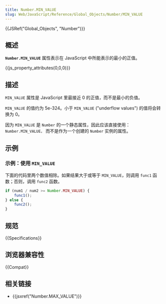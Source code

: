 ```yaml
---
title: Number.MIN_VALUE
slug: Web/JavaScript/Reference/Global_Objects/Number/MIN_VALUE
---
```


{{JSRef("Global_Objects", "Number")}}

## 概述

**`Number.MIN_VALUE`** 属性表示在 JavaScript 中所能表示的最小的正值。

{{js_property_attributes(0,0,0)}}

## 描述

`MIN_VALUE` 属性是 JavaScript 里最接近 0 的正值，而不是最小的负值。

`MIN_VALUE` 的值约为 5e-324。小于 `MIN_VALUE` ("underflow values") 的值将会转换为 0。

因为 `MIN_VALUE` 是 `Number` 的一个静态属性，因此应该直接使用： `Number.MIN_VALUE，` 而不是作为一个创建的 `Number` 实例的属性。

## 示例

### 示例：使用 `MIN_VALUE`

下面的代码里两个数值相除。如果结果大于或等于 `MIN_VALUE`，则调用 `func1` 函数；否则，调用 `func2` 函数。

```js
if (num1 / num2 >= Number.MIN_VALUE) {
    func1();
} else {
    func2();
}
```

## 规范

{{Specifications}}

## 浏览器兼容性

{{Compat}}

## 相关链接

- {{jsxref("Number.MAX_VALUE")}}
